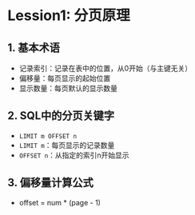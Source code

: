 #   Lession1: 分页原理

## 1. 基本术语

* 记录索引：记录在表中的位置，从0开始（与主键无关）
* 偏移量：每页显示的起始位置
* 显示数量：每页默认的显示数量

## 2. SQL中的分页关键字
* `LIMIT m OFFSET n`
* `LIMIT m`：每页显示的记录数量
* `OFFSET n`：从指定的索引n开始显示

## 3. 偏移量计算公式

* offset = num * (page - 1)